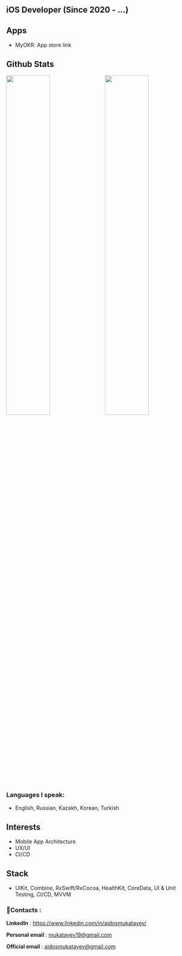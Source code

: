 ## iOS Developer (Since 2020 - …)

## Apps
 - MyOKR: App store link

## Github Stats

<img  src="https://github-readme-stats.vercel.app/api?username=mukatayev1&show_icons=true&theme=dark" width="48%" align="right" >
<img  src="https://github-readme-streak-stats.herokuapp.com/?user=mukatayev1&theme=dark" width="48%" >

### Languages I speak:
- English, Russian, Kazakh, Korean, Turkish

## Interests
- Mobile App Architecture
- UX/UI
- CI/CD

## Stack
- UIKit, Combine, RxSwift/RxCocoa, HealthKit, CoreData, UI & Unit Testing, CI/CD, MVVM

### :iphone:Contacts :
**LinkedIn** : https://www.linkedin.com/in/aidosmukatayev/

**Personal email** : mukatayev19@gmail.com

**Official email** : aidosmukatayev@gmail.com

